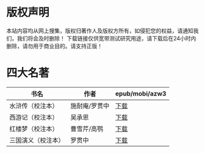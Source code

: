 # 版权声明

本站内容均从网上搜集，版权归著作人及版权方所有，如侵犯您的权益，请通知我们，我们将会及时删除！ 下载链接仅供宽带测试研究用途，请下载后在24小时内删除，请勿用于商业目的。请支持正版！

# 四大名著

| 书名 | 作者 | epub/mobi/azw3 |
| --- | --- | --- |
| 水浒传（校注本） | 施耐庵/罗贯中 | [下载](https://url89.ctfile.com/f/31084289-1357008622-98b55d?p=8866) |
| 西游记（校注本） | 吴承恩 | [下载](https://url89.ctfile.com/f/31084289-1357008604-ca00ed?p=8866) |
| 红楼梦（校注本） | 曹雪芹/高鹗 | [下载](https://url89.ctfile.com/f/31084289-1357008607-f29360?p=8866) |
| 三国演义（校注本） | 罗贯中 | [下载](https://url89.ctfile.com/f/31084289-1357008598-ec27d1?p=8866) |
